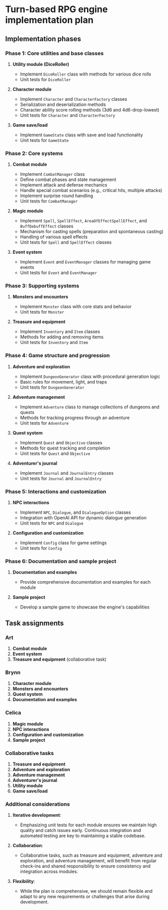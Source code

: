# Turn-based RPG engine implementation plan

## Implementation phases

### Phase 1: Core utilities and base classes

1. **Utility module (DiceRoller)**

   - Implement `DiceRoller` class with methods for various dice rolls
   - Unit tests for `DiceRoller`

2. **Character module**

   - Implement `Character` and `CharacterFactory` classes
   - Serialization and deserialization methods
   - Character ability score rolling methods (3d6 and 4d6-drop-lowest)
   - Unit tests for `Character` and `CharacterFactory`

3. **Game save/load**

   - Implement `GameState` class with save and load functionality
   - Unit tests for `GameState`

### Phase 2: Core systems

1. **Combat module**

   - Implement `CombatManager` class
   - Define combat phases and state management
   - Implement attack and defense mechanics
   - Handle special combat scenarios (e.g., critical hits, multiple attacks)
   - Implement surprise round handling
   - Unit tests for `CombatManager`

2. **Magic module**

   - Implement `Spell`, `SpellEffect`, `AreaOfEffectSpellEffect`, and `BuffDebuffEffect` classes
   - Mechanism for casting spells (preparation and spontaneous casting)
   - Handling of various spell effects
   - Unit tests for `Spell` and `SpellEffect` classes

3. **Event system**

   - Implement `Event` and `EventManager` classes for managing game events
   - Unit tests for `Event` and `EventManager`

### Phase 3: Supporting systems

1. **Monsters and encounters**

   - Implement `Monster` class with core stats and behavior
   - Unit tests for `Monster`

2. **Treasure and equipment**

   - Implement `Inventory` and `Item` classes
   - Methods for adding and removing items
   - Unit tests for `Inventory` and `Item`

### Phase 4: Game structure and progression

1. **Adventure and exploration**

   - Implement `DungeonGenerator` class with procedural generation logic
   - Basic rules for movement, light, and traps
   - Unit tests for `DungeonGenerator`

2. **Adventure management**

   - Implement `Adventure` class to manage collections of dungeons and quests
   - Methods for tracking progress through an adventure
   - Unit tests for `Adventure`

3. **Quest system**

   - Implement `Quest` and `Objective` classes
   - Methods for quest tracking and completion
   - Unit tests for `Quest` and `Objective`

4. **Adventurer's journal**

   - Implement `Journal` and `JournalEntry` classes
   - Unit tests for `Journal` and `JournalEntry`

### Phase 5: Interactions and customization

1. **NPC interactions**

   - Implement `NPC`, `Dialogue`, and `DialogueOption` classes
   - Integration with OpenAI API for dynamic dialogue generation
   - Unit tests for `NPC` and `Dialogue`

2. **Configuration and customization**

   - Implement `Config` class for game settings
   - Unit tests for `Config`

### Phase 6: Documentation and sample project

1. **Documentation and examples**

   - Provide comprehensive documentation and examples for each module

2. **Sample project**

   - Develop a sample game to showcase the engine's capabilities

## Task assignments

### Art

1. **Combat module**
2. **Event system**
3. **Treasure and equipment** (collaborative task)

### Brynn

1. **Character module**
2. **Monsters and encounters**
3. **Quest system**
4. **Documentation and examples**

### Celica

1. **Magic module**
2. **NPC interactions**
3. **Configuration and customization**
4. **Sample project**

### Collaborative tasks

1. **Treasure and equipment**
2. **Adventure and exploration**
3. **Adventure management**
4. **Adventurer's journal**
5. **Utility module**
6. **Game save/load**

### Additional considerations

1. **Iterative development**:

   - Emphasizing unit tests for each module ensures we maintain high quality and catch issues early. Continuous integration and automated testing are key to maintaining a stable codebase.

2. **Collaboration**:

   - Collaborative tasks, such as treasure and equipment, adventure and exploration, and adventure management, will benefit from regular check-ins and shared responsibility to ensure consistency and integration across modules.

3. **Flexibility**:

   - While the plan is comprehensive, we should remain flexible and adapt to any new requirements or challenges that arise during development.

